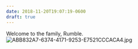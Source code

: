 ```yaml
---
date: 2018-11-20T19:07:19-0600
draft: true
---
```




Welcome to the family, Rumble. ![ABB832A7-6374-4171-9253-E7521CCCACA4.jpg](http://ianwhitney.micro.blog/uploads/2018/e703e3971c.jpg)



